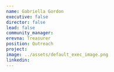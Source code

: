 ```yaml
---
name: Gabriella Gordon
executive: false
director: false
lead: false
community_manager:  
erevna: Treasurer 
position: Outreach
project:  
image: ../assets/default_exec_image.png
linkedin: 
---
```

